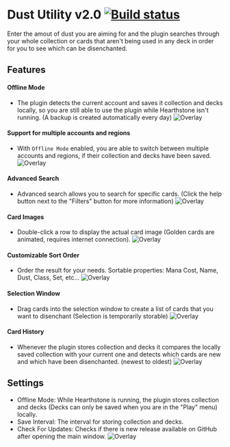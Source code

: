 # Dust Utility v2.0 [![Build status](https://ci.appveyor.com/api/projects/status/github/cljunge/spawn.hdt.dustutility?branch=master&svg=true)](https://ci.appveyor.com/project/spawndev/spawn-hdt-dustutility)
Enter the amout of dust you are aiming for and the plugin searches through your whole collection or cards that aren't being used in any deck in order for you to see which can be disenchanted.

## Features
#### Offline Mode
- The plugin detects the current account and saves it collection and decks locally, so you are still able to use the plugin while Hearthstone isn't running. (A backup is created automatically every day)
![Overlay](https://i.imgur.com/O8LwlTT.png)

#### Support for multiple accounts and regions
- With `Offline Mode` enabled, you are able to switch between multiple accounts and regions, if their collection and decks have been saved.
![Overlay](https://i.imgur.com/5Iz4V70.png)

#### Advanced Search
- Advanced search allows you to search for specific cards. (Click the help button next to the "Filters" button for more information)
![Overlay](https://i.imgur.com/K4xECbA.png)

#### Card Images
- Double-click a row to display the actual card image (Golden cards are animated, requires internet connection).
![Overlay](https://i.imgur.com/iaV9Zhg.png)

#### Customizable Sort Order
- Order the result for your needs. Sortable properties: Mana Cost, Name, Dust, Class, Set, etc...
![Overlay](https://i.imgur.com/xwNNTsc.png)

#### Selection Window
- Drag cards into the selection window to create a list of cards that you want to disenchant (Selection is temporarily storable)
![Overlay](https://i.imgur.com/5Jf42JL.png)

#### Card History
- Whenever the plugin stores collection and decks it compares the locally saved collection with your current one and detects which cards are new and which have been disenchanted. (newest to oldest)
![Overlay](https://i.imgur.com/55Ucd4m.png)

## Settings
* Offline Mode: While Hearthstone is running, the plugin stores collection and decks (Decks can only be saved when you are in the "Play" menu) locally.
* Save Interval: The interval for storing collection and decks.
* Check For Updates: Checks if there is new release available on GitHub after opening the main window.
![Overlay](https://i.imgur.com/r31lcLT.png)
